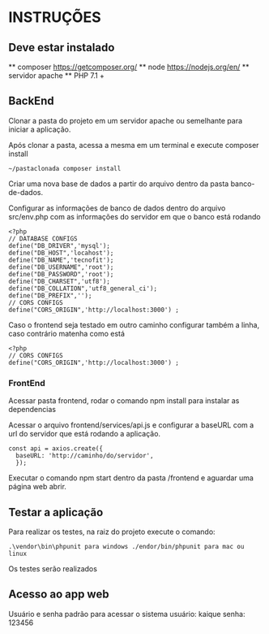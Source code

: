 # INSTRUÇÕES

## Deve estar instalado

** composer https://getcomposer.org/
** node https://nodejs.org/en/
** servidor apache
** PHP 7.1 +


## BackEnd

Clonar a pasta do projeto em um servidor apache ou semelhante para iniciar a aplicação.

Após clonar a pasta, acessa a mesma em um terminal e execute composer install

```
~/pastaclonada composer install
```

Criar uma nova base de dados a partir do arquivo dentro da pasta banco-de-dados.

Configurar as informações de banco de dados dentro do arquivo src/env.php
com as informações do servidor em que o banco está rodando

```
<?php
// DATABASE CONFIGS
define("DB_DRIVER",'mysql');
define("DB_HOST",'locahost');
define("DB_NAME",'tecnofit');
define("DB_USERNAME",'root');
define("DB_PASSWORD",'root');
define("DB_CHARSET",'utf8');
define("DB_COLLATION",'utf8_general_ci');
define("DB_PREFIX",'');
// CORS CONFIGS
define("CORS_ORIGIN",'http://localhost:3000') ;

```
Caso o frontend seja testado em outro caminho configurar também a linha, caso contrário matenha como está

```
<?php
// CORS CONFIGS
define("CORS_ORIGIN",'http://localhost:3000') ;
```

### FrontEnd

Acessar pasta frontend, rodar o comando npm install para instalar as dependencias

Acessar o arquivo frontend/services/api.js e configurar a baseURL com a url do servidor que está rodando a aplicação.

```
const api = axios.create({
  baseURL: 'http://caminho/do/servidor',
  });
```

Executar o comando npm start dentro da pasta /frontend e aguardar uma página web abrir.

## Testar a aplicação

Para realizar os testes, na raiz do projeto execute o comando:
```
.\vendor\bin\phpunit para windows ./endor/bin/phpunit para mac ou linux
```
Os testes serão realizados

## Acesso ao app web

Usuário e senha padrão para acessar o sistema
usuário: kaique
senha: 123456

